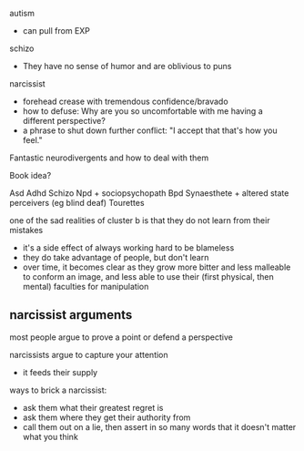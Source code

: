 
autism

- can pull from EXP

schizo

- They have no sense of humor and are oblivious to puns

narcissist

- forehead crease with tremendous confidence/bravado
- how to defuse: Why are you so uncomfortable with me having a different perspective?
- a phrase to shut down further conflict: "I accept that that's how you feel."


Fantastic neurodivergents and how to deal with them

Book idea?

Asd
Adhd
Schizo
Npd + sociopsychopath
Bpd
Synaesthete + altered state perceivers (eg blind deaf)
Tourettes

one of the sad realities of cluster b is that they do not learn from their mistakes
- it's a side effect of always working hard to be blameless
- they do take advantage of people, but don't learn
- over time, it becomes clear as they grow more bitter and less malleable to conform an image, and less able to use their (first physical, then mental) faculties for manipulation

## narcissist arguments

most people argue to prove a point or defend a perspective

narcissists argue to capture your attention
- it feeds their supply

ways to brick a narcissist:
- ask them what their greatest regret is
- ask them where they get their authority from
- call them out on a lie, then assert in so many words that it doesn't matter what you think
